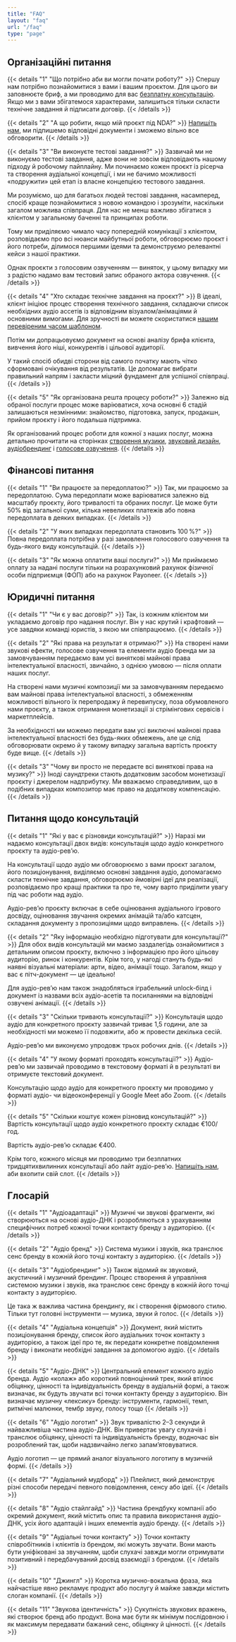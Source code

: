 ```yaml
---
title: "FAQ"
layout: "faq"
url: "/faq"
type: "page"
---
```


## Організаційні питання

{{< details "1" "Що потрібно аби ви могли почати роботу?" >}}
Спершу нам потрібно познайомитися з вами і вашим проєктом. Для цього ви заповнюєте бриф, а ми проводимо для вас [безплатну консультацію](/). Якщо ми з вами збігатемося характерами, залишиться тільки скласти технічне завдання й підписати договір.
{{< /details >}}

{{< details "2" "А що робити, якщо мій проєкт під NDA?" >}}
[Напишіть нам](/), ми підпишемо відповідні документи і зможемо вільно все обговорити.
{{< /details >}}

{{< details "3" "Ви виконуєте тестові завдання?" >}}
Зазвичай ми не виконуємо тестові завдання, адже вони не зовсім відповідають нашому підходу й робочому пайплайну. Ми починаємо кожен проєкт із рісерча та створення аудіальної концепції, і ми не бачимо можливості «подружити» цей етап із власне концепцією тестового завдання.

Ми розуміємо, що для багатьох людей тестові завдання, насамперед, спосіб краще познайомитися з новою командою і зрозуміти, наскільки загалом можлива співпраця. Для нас не менш важливо збігатися з клієнтом у загальному баченні та принципах роботи.

Тому ми приділяємо чимало часу попередній комунікації з клієнтом, розповідаємо про всі нюанси майбутньої роботи, обговорюємо проєкт і його потреби, ділимося першими ідеями та демонструємо релевантні кейси з нашої практики.

Однак проєкти з голосовим озвученням — виняток, у цьому випадку ми з радістю надамо вам тестовий запис обраного актора озвучення.
{{< /details >}}

{{< details "4" "Хто складає технічне завдання на проєкт?" >}}
В ідеалі, клієнт ініціює процес створення технічного завдання, складаючи список необхідних аудіо ассетів із відповідним візуалом/анімаціями й основними вимогами. Для зручності ви можете скористатися [нашим перевіреним часом шаблоном](/).

Потім ми допрацьовуємо документ на основі аналізу брифа клієнта, вивчення його ніші, конкурентів і цільової аудиторії.

У такий спосіб обидві сторони від самого початку мають чітко сформовані очікування від результатів. Це допомагає вибрати правильний напрям і закласти міцний фундамент для успішної співпраці.
{{< /details >}}

{{< details "5" "Як організована решта процесу роботи?" >}}
Залежно від обраної послуги процес може варіюватися, хоча основні 6 стадій залишаються незмінними: знайомство, підготовка, запуск, продакшн, прийом проєкту і його подальша підтримка.

Як організований процес роботи для кожної з наших послуг, можна детально прочитати на сторінках [створення музики](/), [звуковий дизайн](/), [аудіобрендинг](/) і [голосове озвучення](/).
{{< /details >}}

## Фінансові питання

{{< details "1" "Ви працюєте за передоплатою?" >}}
Так, ми працюємо за передоплатою. Сума передоплати може варіюватися залежно від масштабу проєкту, його тривалості та обраних послуг. Це може бути 50% від загальної суми, кілька невеликих платежів або повна передоплата в деяких випадках.
{{< /details >}}

{{< details "2" "У яких випадках передоплата становить 100 %?" >}}
Повна передоплата потрібна у разі замовлення голосового озвучення та будь-якого виду консультацій.
{{< /details >}}

{{< details "3" "Як можна оплатити ваші послуги?" >}}
Ми приймаємо оплату за надані послуги тільки на розрахунковий рахунок фізичної особи підприємця (ФОП) або на рахунок Payoneer.
{{< /details >}}

## Юридичні питання

{{< details "1" "Чи є у вас договір?" >}}
Так, із кожним клієнтом ми укладаємо договір про надання послуг. Він у нас крутий і крафтовий — усе завдяки команді юристів, з якою ми співпрацюємо.
{{< /details >}}

{{< details "2" "Які права на результат я отримаю?" >}}
На створені нами звукові ефекти, голосове озвучення та елементи аудіо бренда ми за замовчуванням передаємо вам усі виняткові майнові права інтелектуальної власності, звичайно, з однією умовою — після оплати наших послуг.

На створені нами музичні композиції ми за замовчуванням передаємо вам майнові права інтелектуальної власності, з обмеженням можливості вільного їх перепродажу й перевипуску, поза обумовленого нами проєкту, а також отримання монетизації зі стрімінгових сервісів і маркетплейсів.

За необхідності ми можемо передати вам усі виключні майнові права інтелектуальної власності без будь-яких обмежень, але це слід обговорювати окремо й у такому випадку загальна вартість проєкту буде вище.
{{< /details >}}

{{< details "3" "Чому ви просто не передаєте всі виняткові права на музику?" >}}
Іноді саундтреки стають додатковим засобом монетизації проєкту і джерелом надприбутку. Ми вважаємо справедливим, що в подібних випадках композитор має право на додаткову компенсацію.
{{< /details >}}

## Питання щодо консультацій

{{< details "1" "Які у вас є різновиди консультацій?" >}}
Наразі ми надаємо консультації двох видів: консультація щодо аудіо конкретного проєкту та аудіо-рев’ю.

На консультації щодо аудіо ми обговорюємо з вами проєкт загалом, його позиціонування, виділяємо основні завдання аудіо, допомагаємо скласти технічне завдання, обговорюємо ймовірні ідеї для реалізації, розповідаємо про кращі практики та про те, чому варто приділити увагу під час роботи над аудіо.

Аудіо-рев’ю проєкту включає в себе оцінювання аудіального ігрового досвіду, оцінювання звучання окремих анімацій та/або катсцен, складання документу з пропозиціями щодо виправлень.
{{< /details >}}

{{< details "2" "Яку інформацію необхідно підготувати для консультації?" >}}
Для обох видів консультацій ми маємо заздалегідь ознайомитися з детальним описом проєкту, включно з інформацією про його цільову аудиторію, ринок і конкурентів. Крім того, у нагоді стануть будь-які наявні візуальні матеріали: арти, відео, анімації тощо. Загалом, якщо у вас є пітч-документ — це ідеально!

Для аудіо-рев’ю нам також знадобляться іграбельний unlock-білд і документ із назвами всіх аудіо-асетів та посиланнями на відповідні озвучені анімації.
{{< /details >}}

{{< details "3" "Скільки тривають консультації?" >}}
Консультація щодо аудіо для конкретного проєкту зазвичай триває 1,5 години, але за необхідності ми можемо її подовжити, або ж провести декілька сесій.

Аудіо-рев’ю ми виконуємо упродовж трьох робочих днів.
{{< /details >}}

{{< details "4" "У якому форматі проходять консультації?" >}}
Аудіо-рев’ю ми зазвичай проводимо в текстовому форматі й в результаті ви отримуєте текстовий документ.

Консультацію щодо аудіо для конкретного проєкту ми проводимо у форматі аудіо- чи відеоконференції у Google Meet або Zoom.
{{< /details >}}

{{< details "5" "Скільки коштує кожен різновид консультацій?" >}}
Вартість консультації щодо аудіо конкретного проєкту складає €100/год.

Вартість аудіо-рев’ю складає €400.

Крім того, кожного місяця ми проводимо три безплатних тридцятихвилинних консультації або лайт аудіо-рев’ю. [Напишіть нам](/), аби вхопити свій слот.
{{< /details >}}

## Глосарій

{{< details "1" "Аудіоадаптаціі" >}}
Музичні чи звукові фрагменти, які створюються на основі аудіо-ДНК і розробляються з урахуванням специфічних потреб кожної точки контакту бренду з аудиторією.
{{< /details >}}

{{< details "2" "Аудіо бренд" >}}
Система музики і звуків, яка транслює сенс бренду в кожній його точці контакту з аудиторією.
{{< /details >}}

{{< details "3" "Аудіобрендинг" >}}
Також відомий як звуковий, акустичний і музичний брендинг. Процес створення й управління системою музики і звуків, яка транслює сенс бренду в кожній його точці контакту з аудиторією.

Це така ж важлива частина брендингу, як і створення фірмового стилю. Тільки тут головні інструменти — музика, звуки й голос.
{{< /details >}}

{{< details "4" "Аудіальна концепція" >}}
Документ, який містить позиціонування бренду, список його аудіальних точок контакту з аудиторією, а також ідеї про те, як передати конкретне повідомлення бренду і виконати необхідні завдання за допомогою аудіо.
{{< /details >}}

{{< details "5" "Аудіо-ДНК" >}}
Центральний елемент кожного аудіо бренда. Аудіо «колаж» або короткий повноцінний трек, який втілює обіцянку, цінності та індивідуальність бренду в аудіальній формі, а також визначає, як будуть звучати всі точки контакту бренду з аудиторією. Він визначає музичну «лексику» бренду: інструменти, гармонії, темп, ритмічні малюнки, тембр звуку, голосу тощо
{{< /details >}}

{{< details "6" "Аудіо логотип" >}}
Звук тривалістю 2–3 секунди й найважливіша частина аудіо-ДНК. Він привертає увагу слухачів і транслює обіцянку, цінності та індивідуальність бренду, водночас він розроблений так, щоби надзвичайно легко запам’ятовуватися.

Аудіо логотип — це прямий аналог візуального логотипу в музичній формі.
{{< /details >}}

{{< details "7" "Аудіальний мудборд" >}}
Плейлист, який демонструє різні способи передачі певного повідомлення, сенсу або ідеї.
{{< /details >}}

{{< details "8" "Аудіо стайлгайд" >}}
Частина брендбуку компанії або окремий документ, який містить опис та правила використання аудіо-ДНК, усіх його адаптацій і інших елементів аудіо бренду.
{{< /details >}}

{{< details "9" "Аудіальні точки контакту" >}}
Точки контакту співробітників і клієнтів із брендом, які можуть звучати. Вони мають бути уніфіковані за звучанням, щоби слухачі завжди могли отримувати позитивний і передбачуваний досвід взаємодії з брендом.
{{< /details >}}

{{< details "10" "Джингл" >}}
Коротка музично-вокальна фраза, яка найчастіше явно рекламує продукт або послугу й майже завжди містить слоган компанії.
{{< /details >}}

{{< details "11" "Звукова ідентичність" >}}
Сукупність звукових вражень, які створює бренд або продукт. Вона має бути як мінімум послідовною і як максимум передавати бажаний сенс, обіцянку й цінності.
{{< /details >}}
